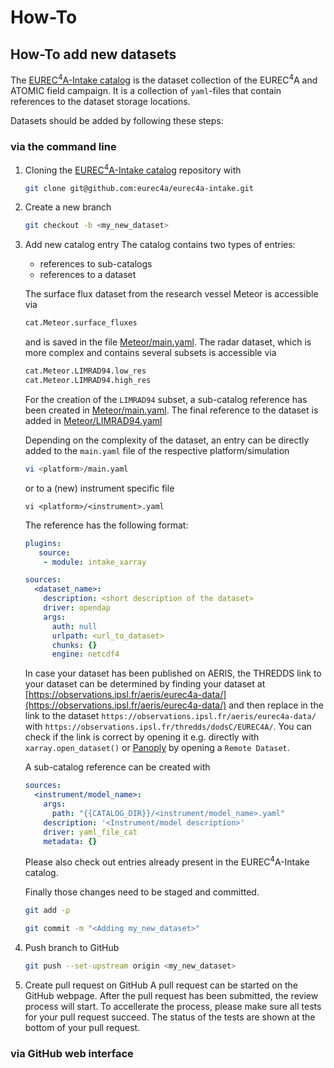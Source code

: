 # How-To

## How-To add new datasets

The [EUREC$^4$A-Intake catalog](https://github.com/eurec4a/eurec4a-intake) is the dataset collection of the EUREC$^4$A and ATOMIC field campaign. It is a collection of `yaml`-files that contain references to the dataset storage locations.

Datasets should be added by following these steps:

### via the command line
1. Cloning the [EUREC$^4$A-Intake catalog](https://github.com/eurec4a/eurec4a-intake) repository with
   ```bash
   git clone git@github.com:eurec4a/eurec4a-intake.git
   ```
2. Create a new branch
   ```bash
   git checkout -b <my_new_dataset>
   ```
3. Add new catalog entry
   The catalog contains two types of entries:
   - references to sub-catalogs
   - references to a dataset

   The surface flux dataset from the research vessel Meteor is accessible via
   ```python
   cat.Meteor.surface_fluxes
   ```
   and is saved in the file [Meteor/main.yaml](https://github.com/eurec4a/eurec4a-intake/blob/master/Meteor/main.yaml).
   The radar dataset, which is more complex and contains several subsets is accessible via
   ```python
   cat.Meteor.LIMRAD94.low_res
   cat.Meteor.LIMRAD94.high_res
   ```
   For the creation of the `LIMRAD94` subset, a sub-catalog reference has been created in [Meteor/main.yaml](https://github.com/eurec4a/eurec4a-intake/blob/master/Meteor/main.yaml). The final reference to the dataset is added in [Meteor/LIMRAD94.yaml](https://github.com/eurec4a/eurec4a-intake/blob/master/Meteor/LIMRAD94.yaml)

   Depending on the complexity of the dataset, an entry can be directly added to the `main.yaml` file of the respective platform/simulation 
   ```bash
   vi <platform>/main.yaml
   ```
   
   or to a (new) instrument specific file

   ```
   vi <platform>/<instrument>.yaml
   ```

   The reference has the following format:
   ```yaml
   plugins:
      source:
       - module: intake_xarray

   sources:
     <dataset_name>:
       description: <short description of the dataset>
       driver: opendap
       args:
         auth: null
         urlpath: <url_to_dataset>
         chunks: {}
         engine: netcdf4
   ```

   In case your dataset has been published on AERIS, the THREDDS link to your dataset can be determined by finding your dataset at [https://observations.ipsl.fr/aeris/eurec4a-data/](https://observations.ipsl.fr/aeris/eurec4a-data/) and then replace in the link to the dataset `https://observations.ipsl.fr/aeris/eurec4a-data/` with `https://observations.ipsl.fr/thredds/dodsC/EUREC4A/`. You can check if the link is correct by opening it e.g. directly with `xarray.open_dataset()` or [Panoply](https://www.giss.nasa.gov/tools/panoply/) by opening a `Remote Dataset`. 

   A sub-catalog reference can be created with
   ```yaml
   sources:
     <instrument/model_name>:
       args:
         path: "{{CATALOG_DIR}}/<instrument/model_name>.yaml"
       description: '<Instrument/model description>'
       driver: yaml_file_cat
       metadata: {}
   ```

   Please also check out entries already present in the EUREC$^4$A-Intake catalog.

   Finally those changes need to be staged and committed.
   ```bash
   git add -p
   ```
   ```bash
   git commit -m "<Adding my_new_dataset>"
   ```

4. Push branch to GitHub
   ```bash
   git push --set-upstream origin <my_new_dataset>
   ```

5. Create pull request on GitHub
   A pull request can be started on the GitHub webpage. After the pull request has been submitted, the review process will start. To accellerate the process, please make sure all tests for your pull request succeed. The status of the tests are shown at the bottom of your pull request.

### via GitHub web interface 
